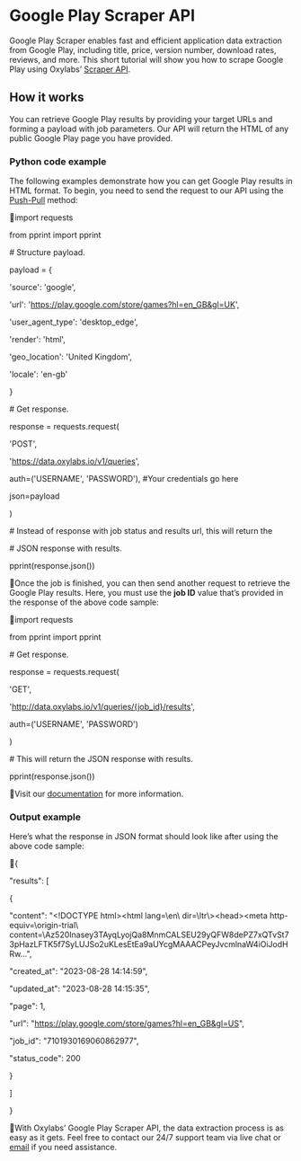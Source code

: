 # Google Play Scraper API

Google Play Scraper enables fast and efficient application data
extraction from Google Play, including title, price, version number,
download rates, reviews, and more. This short tutorial will show you how
to scrape Google Play using Oxylabs’ [<u>Scraper
API</u>](https://oxylabs.io/products/scraper-api).

## How it works

You can retrieve Google Play results by providing your target URLs and
forming a payload with job parameters. Our API will return the HTML of
any public Google Play page you have provided.

### Python code example

The following examples demonstrate how you can get Google Play results
in HTML format. To begin, you need to send the request to our API using
the
[<u>Push-Pull</u>](https://developers.oxylabs.io/scraper-apis/getting-started/integration-methods/push-pull)
method:

import requests

from pprint import pprint

\# Structure payload.

payload = {

'source': 'google',

'url': 'https://play.google.com/store/games?hl=en_GB&gl=UK',

'user_agent_type': 'desktop_edge',

'render': 'html',

'geo_location': 'United Kingdom',

'locale': 'en-gb'

}

\# Get response.

response = requests.request(

'POST',

'https://data.oxylabs.io/v1/queries',

auth=('USERNAME', 'PASSWORD'), \#Your credentials go here

json=payload

)

\# Instead of response with job status and results url, this will return
the

\# JSON response with results.

pprint(response.json())

Once the job is finished, you can then send another request to retrieve
the Google Play results. Here, you must use the **job ID** value that’s
provided in the response of the above code sample:

import requests

from pprint import pprint

\# Get response.

response = requests.request(

'GET',

'http://data.oxylabs.io/v1/queries/{job_id}/results',

auth=('USERNAME', 'PASSWORD')

)

\# This will return the JSON response with results.

pprint(response.json())

Visit our
[<u>documentation</u>](https://developers.oxylabs.io/scraper-apis/serp-scraper-api/google/url)
for more information.

### Output example

Here’s what the response in JSON format should look like after using the
above code sample:

{

"results": \[

{

"content": "\<!DOCTYPE html\>\<html lang=\\en\\
dir=\\ltr\\\>\<head\>\<meta http-equiv=\\origin-trial\\
content=\\Az520Inasey3TAyqLyojQa8MnmCALSEU29yQFW8dePZ7xQTvSt73pHazLFTK5f7SyLUJSo2uKLesEtEa9aUYcgMAAACPeyJvcmlnaW4iOiJodHRw...",

"created_at": "2023-08-28 14:14:59",

"updated_at": "2023-08-28 14:15:35",

"page": 1,

"url": "https://play.google.com/store/games?hl=en_GB&gl=US",

"job_id": "7101930169060862977",

"status_code": 200

}

\]

}

With Oxylabs’ Google Play Scraper API, the data extraction process is
as easy as it gets. Feel free to contact our 24/7 support team via live
chat or [<u>email</u>](mailto:support@oxylabs.io) if you need
assistance.
